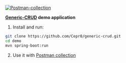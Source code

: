 [![Postman-collection](https://img.shields.io/badge/Postman-collection-orange.svg?style=popout&logo=postman)](https://documenter.getpostman.com/view/788154/S1ENye6m)

**[Generic-CRUD](https://github.com/Cepr0/generic-crud) demo application**

1. Install and run:
```bash
git clone https://github.com/Cepr0/generic-crud.git
cd demo
mvn spring-boot:run 
```

2. Use it with [Postman collection](https://documenter.getpostman.com/view/788154/S1ENye6m) 